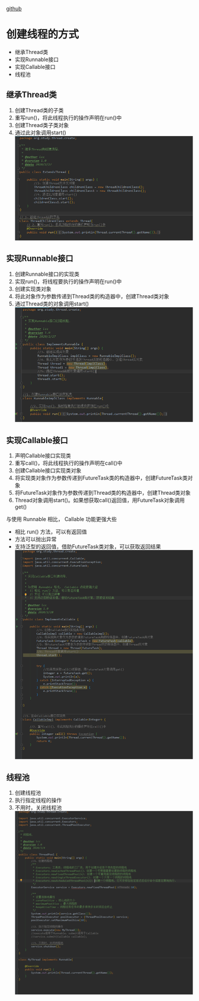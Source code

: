 [github](https://github.com/LccSmileToTheWorld/JavaSE_Study/tree/9c272981944ecb81ce2932d9fd3313129e760c7f/src/org/study/thread/create)

# 创建线程的方式
* 继承Thread类
* 实现Runnable接口
* 实现Callable接口
* 线程池
## 继承Thread类
1. 创建Thread类的子类
2. 重写run()，将此线程执行的操作声明在run()中
3. 创建Thread类子类对象
4. 通过此对象调用start()
![](./5588_1.png)
## 实现Runnable接口
1. 创建Runnable接口的实现类
2. 实现run()，将线程要执行的操作声明在run()中
3. 创建实现类对象
4. 将此对象作为参数传递到Thread类的构造器中，创建Thread类对象
5. 通过Thread类的对象调用start()
![](./5590_1.png)
## 实现Callable接口
1. 声明Callable接口实现类
2. 重写call()，将此线程执行的操作声明在call()中
3. 创建Callable接口实现类对象
4. 将实现类对象作为参数传递到FutureTask类的构造器中，创建FutureTask类对象
5. 将FutureTask对象作为参数传递到Thread类的构造器中，创建Thread类对象
6. Thread对象调用start()。如果想获取call()返回值，用FutureTask对象调用get()

与使用 Runnable 相比， Callable 功能更强大些
* 相比 run() 方法，可以有返回值
* 方法可以抛出异常
* 支持泛型的返回值，借助FutureTask类对象，可以获取返回结果
![](.\download.png)
## 线程池
1. 创建线程池
2. 执行指定线程的操作
3. 不用时，关闭线程池
![](./5594_1.png)